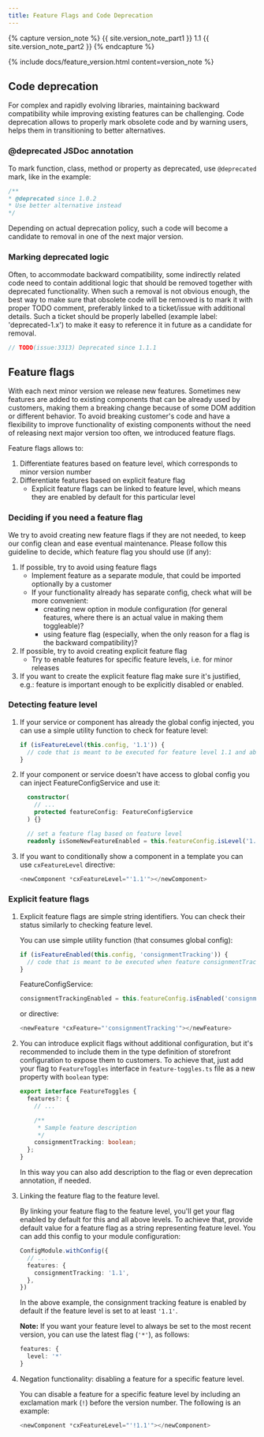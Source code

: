 ```yaml
---
title: Feature Flags and Code Deprecation
---
```


{% capture version_note %}
{{ site.version_note_part1 }} 1.1 {{ site.version_note_part2 }}
{% endcapture %}

{% include docs/feature_version.html content=version_note %}

## Code deprecation

For complex and rapidly evolving libraries, maintaining backward compatibility while improving existing features can be challenging. 
Code deprecation allows to properly mark obsolete code and by warning users, helps them in transitioning to better alternatives.   

### @deprecated JSDoc annotation

To mark function, class, method or property as deprecated, use `@deprecated` mark, like in the example:

```typescript
/**
* @deprecated since 1.0.2
* Use better alternative instead
*/
```

Depending on actual deprecation policy, such a code will become a candidate to removal in one of the next major version. 

### Marking deprecated logic

Often, to accommodate backward compatibility, some indirectly related code need to contain additional logic that should be removed together with deprecated functionality.
When such a removal is not obvious enough, the best way to make sure that obsolete code will be removed is to mark it with proper TODO comment, preferably linked 
to a ticket/issue with additional details. 
Such a ticket should be properly labelled (example label: 'deprecated-1.x') to make it easy to reference it in future as a candidate for removal.

 
```typescript
// TODO(issue:3313) Deprecated since 1.1.1
```

## Feature flags

With each next minor version we release new features. 
Sometimes new features are added to existing components that can be already used by customers, making them a breaking change because of some DOM addition or different behavior.
To avoid breaking customer's code and have a flexibility to improve functionality of existing components without the need of releasing next major version too often, we introduced feature flags.

Feature flags allows to:
1. Differentiate features based on feature level, which corresponds to minor version number
2. Differentiate features based on explicit feature flag
   -  Explicit feature flags can be linked to feature level, which means they are enabled by default for this particular level 


### Deciding if you need a feature flag

We try to avoid creating new feature flags if they are not needed, to keep our config clean and ease eventual maintenance.
Please follow this guideline to decide, which feature flag you should use (if any):

1. If possible, try to avoid using feature flags 
   - Implement feature as a separate module, that could be imported optionally by a customer
   - If your functionality already has separate config, check what will be more convenient: 
       - creating new option in module configuration (for general features, where there is an actual value in making them toggleable)?
       - using feature flag (especially, when the only reason for a flag is the backward compatibility)?
2. If possible, try to avoid creating explicit feature flag
    - Try to enable features for specific feature levels, i.e. for minor releases
3. If you want to create the explicit feature flag make sure it's justified, e.g.: feature is important enough to be explicitly disabled or enabled.

### Detecting feature level

1. If your service or component has already the global config injected, you can use a simple utility function to check for feature level:

    ```typescript
    if (isFeatureLevel(this.config, '1.1')) {
      // code that is meant to be executed for feature level 1.1 and above
    }
    ```
     
2. If your component or service doesn't have access to global config you can inject FeatureConfigService and use it:
   
    ```typescript
      constructor(
        // ...
        protected featureConfig: FeatureConfigService
      ) {}
    
      // set a feature flag based on feature level
      readonly isSomeNewFeatureEnabled = this.featureConfig.isLevel('1.1');
    ```

3. If you want to conditionally show a component in a template you can use `cxFeatureLevel` directive:

    ```typescript
    <newComponent *cxFeatureLevel="'1.1'"></newComponent>
    ```

### Explicit feature flags

1. Explicit feature flags are simple string identifiers. You can check their status similarly to checking feature level.

    You can use simple utility function (that consumes global config):
    
    ```typescript
    if (isFeatureEnabled(this.config, 'consignmentTracking')) {
      // code that is meant to be executed when feature consignmentTracking is enabled
    }
    ```
    
    FeatureConfigService:
    
    ```typescript
    consignmentTrackingEnabled = this.featureConfig.isEnabled('consignmentTracking');
    ```   

    or directive:

    ```typescript
    <newFeature *cxFeature="'consignmentTracking'"></newFeature>
    ```

2. You can introduce explicit flags without additional configuration, but it's recommended to include them in the type definition of storefront configuration to expose them to customers.
To achieve that, just add your flag to `FeatureToggles` interface in `feature-toggles.ts` file as a new property with `boolean` type:

    ```typescript
    export interface FeatureToggles {
      features?: {
        // ...
    
        /**
         * Sample feature description
         */
        consignmentTracking: boolean;
      };
    }
    ```   
    
    In this way you can also add description to the flag or even deprecation annotation, if needed. 

3. Linking the feature flag to the feature level.

    By linking your feature flag to the feature level, you'll get your flag enabled by default for this and all above levels.
    To achieve that, provide default value for a feature flag as a string representing feature level. You can add this config to your module configuration:
  
    ```typescript
    ConfigModule.withConfig({
      // ...
      features: {
        consignmentTracking: '1.1',
      },
    })
    ```

    In the above example, the consignment tracking feature is enabled by default if the feature level is set to at least `'1.1'`.
  
    **Note:** If you want your feature level to always be set to the most recent version, you can use the latest flag (`'*'`), as follows:

    ```typescript
    features: {
      level: '*'
    }
    ```

4. Negation functionality: disabling a feature for a specific feature level.

    You can disable a feature for a specific feature level by including an exclamation mark (`!`) before the version number. The following is an example:

    ```typescript
    <newComponent *cxFeatureLevel="'!1.1'"></newComponent>
    ```
